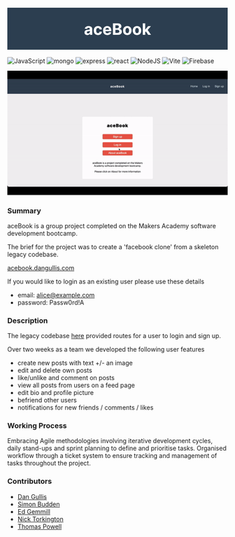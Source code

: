 ![alt text](frontend/public/images/aebook-banner.png)

![JavaScript](https://img.shields.io/badge/javascript-%23323330.svg?style=flat&logo=javascript&logoColor=%23F7DF1E)
![mongo](https://img.shields.io/badge/MongoDB-%234ea94b.svg?logo=mongodb&logoColor=white&style=flat)
![express](https://img.shields.io/badge/express.js-%23404d59.svg?logo=express&logoColor=%2361DAFB&style=flat)
![react](https://img.shields.io/badge/-ReactJs-61DAFB?logo=react&logoColor=white&style=flat)
![NodeJS](https://img.shields.io/badge/node.js-6DA55F?logo=node.js&logoColor=white&style=flat)
![Vite](https://img.shields.io/badge/vite-%23646CFF.svg?style=flat&logo=vite&logoColor=white)
![Firebase](https://img.shields.io/badge/firebase-%23039BE5.svg?style=flat&logo=firebase)

![alt text](frontend/public/acebook-recording.gif)

### Summary

aceBook is a group project completed on the Makers Academy software development bootcamp.

The brief for the project was to create a 'facebook clone' from a skeleton legacy codebase.

[acebook.dangullis.com](https://acebook.dangullis.com)

If you would like to login as an existing user please use these details

- email: alice@example.com
- password: Passw0rd!A

### Description

The legacy codebase [here](https://github.com/makersacademy/acebook-mern-vite) provided routes for a user to login and sign up.

Over two weeks as a team we developed the following user features

- create new posts with text +/- an image
- edit and delete own posts
- like/unlike and comment on posts
- view all posts from users on a feed page
- edit bio and profile picture
- befriend other users
- notifications for new friends / comments / likes

### Working Process

Embracing Agile methodologies involving iterative development cycles, daily stand-ups and sprint planning to define and prioritise tasks. Organised workflow through a ticket system to ensure tracking and management of tasks throughout the project.


### Contributors

- [Dan Gullis](https://github.com/dgullis)
- [Simon Budden](https://github.com/fantastito)
- [Ed Gemmill](https://github.com/EdGemmill)
- [Nick Torkington](https://github.com/N1ckT0rk)
- [Thomas Powell](https://github.com/Tomtommx8)







